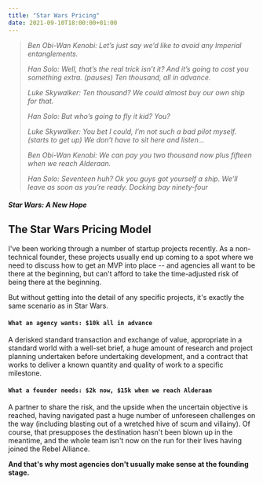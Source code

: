 ```yaml
---
title: "Star Wars Pricing"
date: 2021-09-10T18:00:00+01:00
---
```


> *Ben Obi-Wan Kenobi: Let’s just say we’d like to avoid any Imperial entanglements.*
>
> *Han Solo: Well, that’s the real trick isn’t it? And it’s going to cost you something extra. (pauses) Ten thousand, all in advance.*
>
> *Luke Skywalker: Ten thousand? We could almost buy our own ship for that.*
>
> *Han Solo: But who’s going to fly it kid? You?*
>
> *Luke Skywalker: You bet I could, I’m not such a bad pilot myself. (starts to get up) We don’t have to sit here and listen…*
>
> *Ben Obi-Wan Kenobi: We can pay you two thousand now plus fifteen when we reach Alderaan.*
>
> *Han Solo: Seventeen huh? Ok you guys got yourself a ship. We’ll leave as soon as you’re ready. Docking bay ninety-four*

##### Star Wars: A New Hope

## **The Star Wars Pricing Model**

I've been working through a number of startup projects recently. As a non-technical founder, these projects usually end up coming to a spot where we need to discuss how to get an MVP into place -- and agencies all want to be there at the beginning, but can't afford to take the time-adjusted risk of being there at the beginning.

But without getting into the detail of any specific projects, it's exactly the same scenario as in Star Wars.

#### `What an agency wants: $10k all in advance`

A derisked standard transaction and exchange of value, appropriate in a standard world with a well-set brief, a huge amount of research and project planning undertaken before undertaking development, and a contract that works to deliver a known quantity and quality of work to a specific milestone.

#### `What a founder needs: $2k now, $15k when we reach Alderaan`

A partner to share the risk, and the upside when the uncertain objective is reached, having navigated past a huge number of unforeseen challenges on the way (including blasting out of a wretched hive of scum and villainy). Of course, that presupposes the destination hasn't been blown up in the meantime, and the whole team isn't now on the run for their lives having joined the Rebel Alliance.

**And that's why most agencies don't usually make sense at the founding stage.**
